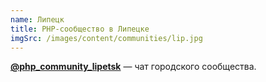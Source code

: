 ```yaml
---
name: Липецк
title: PHP-сообщество в Липецке
imgSrc: /images/content/communities/lip.jpg
---
```


**[@php_community_lipetsk](https://t.me/php_community_lipetsk)** — чат городского сообщества.
